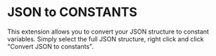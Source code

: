 # JSON to CONSTANTS

This extension allows you to convert your JSON structure to constant variables. Simply select the full JSON structure, right click and click "Convert JSON to constants".


